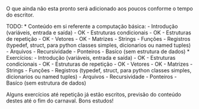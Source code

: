 O que ainda não esta pronto será adicionado aos poucos conforme o tempo do escritor.

TODO:
    * Conteúdo em si referente a computação básica:
        - Introdução (variáveis, entrada e saída) - OK
        - Estruturas condicionais - OK 
        - Estruturas de repetição - OK
        - Vetores - OK
        - Matrizes
        - Strings
        - Funções
        - Registros (typedef, struct, para python classes simples, dicionarios ou named tuples)
        - Arquivos
        - Recursividade
        - Ponteiros - Basíco (sem estrutura de dados)
    * Exercícios:
        - Introdução (variáveis, entrada e saída) - OK
        - Estruturas condicionais - OK 
        - Estruturas de repetição - OK
        - Vetores - OK
        - Matrizes
        - Strings
        - Funções
        - Registros (typedef, struct, para python classes simples, dicionarios ou named tuples)
        - Arquivos
        - Recursividade
        - Ponteiros - Basíco (sem estrutura de dados)

Alguns exercícios até repetição já estão escritos, previsão do conteúdo destes até o fim do carnaval.
Bons estudos!